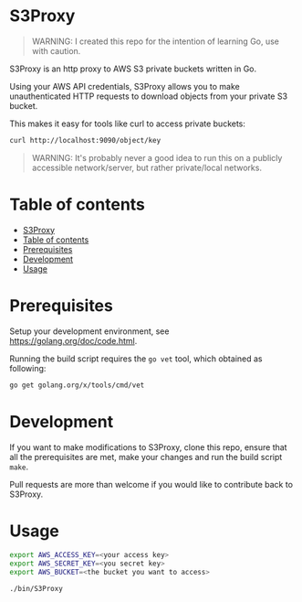 # S3Proxy

> WARNING: I created this repo for the intention of learning Go, use with caution.


S3Proxy is an http proxy to AWS S3 private buckets written in Go.

Using your AWS API credentials, S3Proxy allows you to make unauthenticated HTTP requests to download objects from your private S3 bucket.

This makes it easy for tools like curl to access private buckets:

```bash
curl http://localhost:9090/object/key
```

> WARNING: It's probably never a good idea to run this on a publicly accessible network/server, but rather private/local networks.

# Table of contents

- [S3Proxy](#s3proxy)
- [Table of contents](#table-of-contents)
- [Prerequisites](#Prerequisites)
- [Development](#development)
- [Usage](#usage)

# Prerequisites

Setup your development environment, see https://golang.org/doc/code.html.

Running the build script requires the ```go vet``` tool, which obtained as following:
```bash
go get golang.org/x/tools/cmd/vet
```

# Development

If you want to make modifications to S3Proxy, clone this repo, ensure that all the prerequisites are met, make your changes and run the build script ```make```.

Pull requests are more than welcome if you would like to contribute back to S3Proxy.

# Usage
```bash
export AWS_ACCESS_KEY=<your access key>
export AWS_SECRET_KEY=<you secret key>
export AWS_BUCKET=<the bucket you want to access>

./bin/S3Proxy
```
